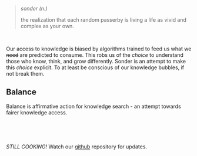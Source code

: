 
> *sonder (n.)*
>
> the realization that each random passerby is living a life as vivid and complex as your own.


&nbsp;

Our access to knowledge is biased by algorithms trained to feed us what we ~~need~~ are predicted to consume. This robs us of the _choice_ to understand those who know, think, and grow differently. Sonder is an attempt to make this _choice_ explicit. To at least be conscious of our knowledge bubbles, if not break them.

## Balance

Balance is affirmative action for knowledge search - an attempt towards fairer knowledge access.

&nbsp;

&nbsp;

_STILL COOKING!_ Watch our [github](https://github.com/saurabh-khanna/sonder) repository for updates.
